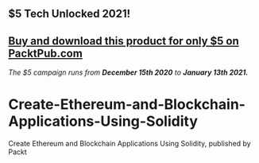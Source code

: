 ## $5 Tech Unlocked 2021!
[Buy and download this product for only $5 on PacktPub.com](https://www.packtpub.com/)
-----
*The $5 campaign         runs from __December 15th 2020__ to __January 13th 2021.__*

# Create-Ethereum-and-Blockchain-Applications-Using-Solidity
Create Ethereum and Blockchain Applications Using Solidity, published by Packt
